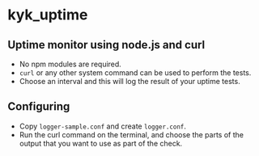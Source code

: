 # kyk_uptime

## Uptime monitor using node.js and curl

- No npm modules are required.
- `curl` or any other system command can be used to perform the tests.
- Choose an interval and this will log the result of your uptime tests.

## Configuring

- Copy `logger-sample.conf` and create `logger.conf`.
- Run the curl command on the terminal, and choose the parts of the output that you want to use as part of the check.
